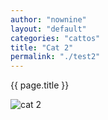 ```yaml
---
author: "nownine"
layout: "default"
categories: "cattos"
title: "Cat 2"
permalink: "./test2"
---
```


{{ page.title }}

![cat 2](https://cdn.britannica.com/91/181391-050-1DA18304/cat-toes-paw-number-paws-tiger-tabby.jpg)



